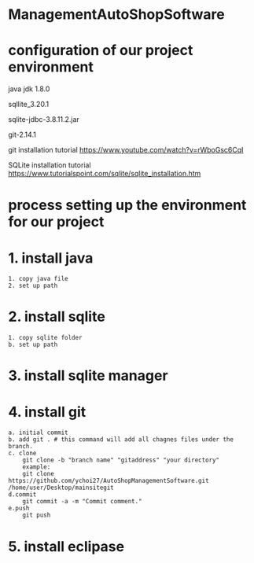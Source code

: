# ManagementAutoShopSoftware
# configuration of our project environment

java jdk 1.8.0

sqllite_3.20.1

sqlite-jdbc-3.8.11.2.jar

git-2.14.1



git installation tutorial
https://www.youtube.com/watch?v=rWboGsc6CqI

SQLite installation tutorial
https://www.tutorialspoint.com/sqlite/sqlite_installation.htm



# process setting up the environment for our project

# 1. install java
    1. copy java file
    2. set up path
# 2. install sqlite
    1. copy sqlite folder
    b. set up path
# 3. install sqlite manager
# 4. install git
    a. initial commit
    b. add git . # this command will add all chagnes files under the branch.
    c. clone
        git clone -b "branch name" "gitaddress" "your directory"
        example:
        git clone https://github.com/ychoi27/AutoShopManagementSoftware.git /home/user/Desktop/mainsitegit
    d.commit
        git commit -a -m "Commit comment."
    e.push
        git push
# 5. install eclipase
